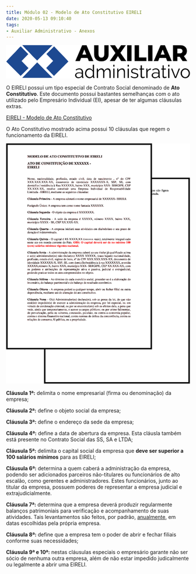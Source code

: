 ```yaml
---
title: Módulo 02 - Modelo de Ato Constitutivo EIRELI
date: 2020-05-13 09:10:40
tags:
- Auxiliar Administrativo - Anexos
---
```


<img src="../../../../assets/media/img/cursos/logo-auxiliar-administrativo-01.png" alt="Auxiliar Administrativo" title="Auxiliar Administrativo" class="img-50  bg-white">

O EIRELI possui um tipo especial de Contrato Social denominado de **Ato Constitutivo**. Este documento possui bastantes semelhanças com o ato utilizado pelo Empresário Individual (EI), apesar de ter algumas cláusulas extras.

<a href="../../../../assets/content/administracao/modelos/modelo-ato-constitutivo-eireli.docx" target="_blank"><i class="icofont-download"></i>EIRELI - Modelo de Ato Constitutivo</a>

O Ato Constitutivo mostrado acima possui 10 cláusulas que regem o funcionamento da EIRELI.

![Modelo Ato Constitutivo](../../../../assets/media/img/contabilidade/contratos-sociais/modelo-ato-contitutivo-eireli-junto.png)

**Cláusula 1ª:** delimita o nome empresarial (firma ou denominação) da empresa;

**Cláusula 2ª:** define o objeto social da empresa;

**Cláusula 3ª:** define o endereço da sede da empresa;

**Cláusula 4ª:** define a data de abertura da empresa. Esta cláusla também está presente no Contrato Social das SS, SA e LTDA;

**Cláusula 5ª:** delimita o capital social da empresa que **deve ser superior a 100 salários mínimos** para as EIRELI;

**Cláusula 6ª:** determina a quem caberá a administração da empresa, podendo ser adicionados parceiros não-titulares ou funcionários de alto escalão, como gerentes e administradores. Estes funcionários, junto ao titular da empresa, possuem poderes de representar a empresa judicial e extrajudicialmente.

**Cláusula 7ª:** determina que a empresa deverá produzir regularmente balanços patrimoniais para verificação e acompanhamento de suas atividades. Tais levantamentos são feitos, por padrão, [anualmente](https://blog.sage.com.br/dicionario-administracao-negocios/exercicio-social/), em datas escolhidas pela própria empresa.

**Cláusula 8ª:** define que a empresa tem o poder de abrir e fechar filiais conforme suas necessidades; 

**Cláusula 9ª e 10ª:** nestas cláusulas especiais o empresário garante não ser sócio de nenhuma outra empresa, além de não estar impedido judicalmente ou legalmente a abrir uma EIRELI.
